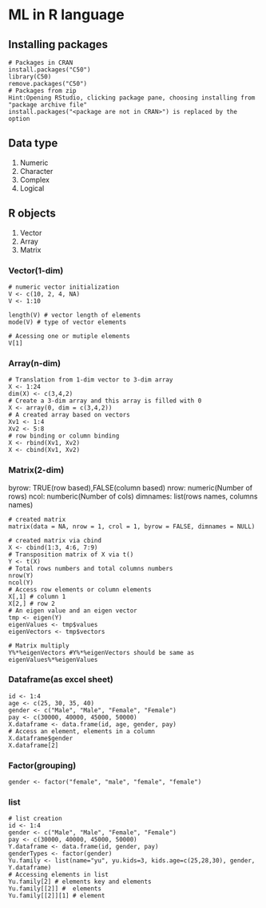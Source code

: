 # ML in R language
## Installing packages
```
# Packages in CRAN
install.packages("C50")
library(C50)
remove.packages("C50")
# Packages from zip
Hint:Opening RStudio, clicking package pane, choosing installing from "package archive file"
install.packages("<package are not in CRAN>") is replaced by the option
```
## Data type
1. Numeric
2. Character
3. Complex
4. Logical

## R objects
1. Vector
2. Array
3. Matrix

### Vector(1-dim)
```
# numeric vector initialization
V <- c(10, 2, 4, NA)
V <- 1:10 

length(V) # vector length of elements
mode(V) # type of vector elements 

# Acessing one or mutiple elements
V[1]
```
### Array(n-dim)
```
# Translation from 1-dim vector to 3-dim array
X <- 1:24
dim(X) <- c(3,4,2)
# Create a 3-dim array and this array is filled with 0
X <- array(0, dim = c(3,4,2))
# A created array based on vectors
Xv1 <- 1:4
Xv2 <- 5:8
# row binding or column binding
X <- rbind(Xv1, Xv2)
X <- cbind(Xv1, Xv2)
```
### Matrix(2-dim)
byrow: TRUE(row based),FALSE(column based)
nrow: numeric(Number of rows)
ncol: numberic(Number of cols)
dimnames: list(rows names, columns names)
```
# created matrix
matrix(data = NA, nrow = 1, crol = 1, byrow = FALSE, dimnames = NULL)

# created matrix via cbind
X <- cbind(1:3, 4:6, 7:9)
# Transposition matrix of X via t()
Y <- t(X)
# Total rows numbers and total columns numbers
nrow(Y)
ncol(Y)
# Access row elements or column elements
X[,1] # column 1
X[2,] # row 2
# An eigen value and an eigen vector
tmp <- eigen(Y)
eigenValues <- tmp$values
eigenVectors <- tmp$vectors

# Matrix multiply
Y%*%eigenVectors #Y%*%eigenVectors should be same as eigenValues%*%eigenValues
```
### Dataframe(as excel sheet)
```
id <- 1:4
age <- c(25, 30, 35, 40)
gender <- c("Male", "Male", "Female", "Female")
pay <- c(30000, 40000, 45000, 50000)
X.dataframe <- data.frame(id, age, gender, pay)
# Access an element, elements in a column
X.dataframe$gender
X.dataframe[2]
```
### Factor(grouping)
```
gender <- factor("female", "male", "female", "female")
```
### list
```
# list creation
id <- 1:4
gender <- c("Male", "Male", "Female", "Female")
pay <- c(30000, 40000, 45000, 50000)
Y.dataframe <- data.frame(id, gender, pay)
genderTypes <- factor(gender)
Yu.family <- list(name="yu", yu.kids=3, kids.age=c(25,28,30), gender, Y.dataframe)
# Accessing elements in list
Yu.family[2] # elements key and elements
Yu.family[[2]] #  elements
Yu.family[[2]][1] # element
```
